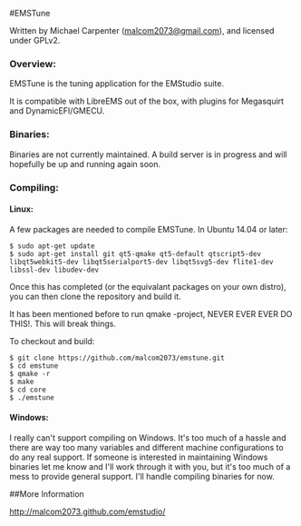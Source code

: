 #EMSTune

Written by Michael Carpenter (malcom2073@gmail.com), and licensed under GPLv2.

### Overview:

EMSTune is the tuning application for the EMStudio suite.

It is compatible with LibreEMS out of the box, with plugins for Megasquirt and DynamicEFI/GMECU.

### Binaries:

Binaries are not currently maintained. A build server is in progress and will hopefully be up and running again soon.

### Compiling:

#### Linux:

A few packages are needed to compile EMSTune. In Ubuntu 14.04 or later:
```
$ sudo apt-get update
$ sudo apt-get install git qt5-qmake qt5-default qtscript5-dev libqt5webkit5-dev libqt5serialport5-dev libqt5svg5-dev flite1-dev libssl-dev libudev-dev
```
Once this has completed (or the equivalant packages on your own distro), you can then clone the repository and build it. 

It has been mentioned before to run qmake -project, NEVER EVER EVER DO THIS!. This will break things.

To checkout and build:
```
$ git clone https://github.com/malcom2073/emstune.git
$ cd emstune
$ qmake -r
$ make
$ cd core
$ ./emstune
```

#### Windows:

I really can't support compiling on Windows. It's too much of a hassle and there are way too many variables and different
machine configurations to do any real support. If someone is interested in maintaining Windows binaries let me know and I'll
work through it with you, but it's too much of a mess to provide general support. I'll handle compiling binaries for now.


##More Information

http://malcom2073.github.com/emstudio/
